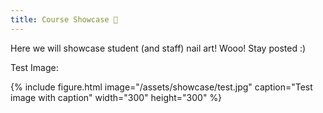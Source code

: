 ```yaml
---
title: Course Showcase 📸
---
```


Here we will showcase student (and staff) nail art! Wooo! Stay posted :)

Test Image:

{% include figure.html image="/assets/showcase/test.jpg" caption="Test image with caption" width="300" height="300" %}